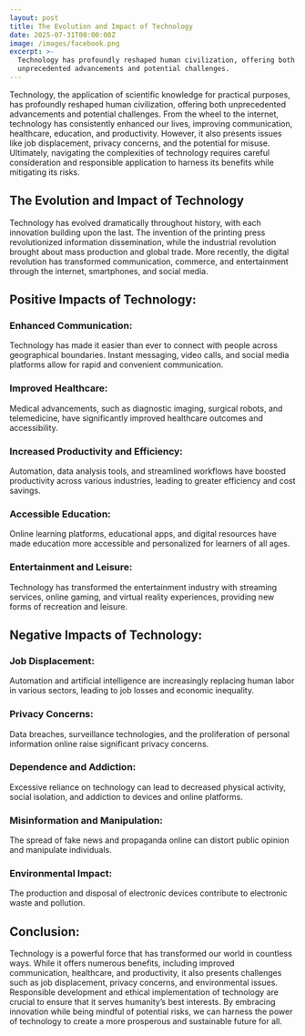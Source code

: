 ```yaml
---
layout: post
title: The Evolution and Impact of Technology
date: 2025-07-31T00:00:00Z
image: /images/facebook.png
excerpt: >-
  Technology has profoundly reshaped human civilization, offering both
  unprecedented advancements and potential challenges.
---
```

Technology, the application of scientific knowledge for practical purposes, has profoundly reshaped human civilization, offering both unprecedented advancements and potential challenges. From the wheel to the internet, technology has consistently enhanced our lives, improving communication, healthcare, education, and productivity. However, it also presents issues like job displacement, privacy concerns, and the potential for misuse. Ultimately, navigating the complexities of technology requires careful consideration and responsible application to harness its benefits while mitigating its risks.

## The Evolution and Impact of Technology

Technology has evolved dramatically throughout history, with each innovation building upon the last. The invention of the printing press revolutionized information dissemination, while the industrial revolution brought about mass production and global trade. More recently, the digital revolution has transformed communication, commerce, and entertainment through the internet, smartphones, and social media.

## Positive Impacts of Technology:

### Enhanced Communication:

Technology has made it easier than ever to connect with people across geographical boundaries. Instant messaging, video calls, and social media platforms allow for rapid and convenient communication.

### Improved Healthcare:

Medical advancements, such as diagnostic imaging, surgical robots, and telemedicine, have significantly improved healthcare outcomes and accessibility.

### Increased Productivity and Efficiency:

Automation, data analysis tools, and streamlined workflows have boosted productivity across various industries, leading to greater efficiency and cost savings.

### Accessible Education:

Online learning platforms, educational apps, and digital resources have made education more accessible and personalized for learners of all ages.

### Entertainment and Leisure:

Technology has transformed the entertainment industry with streaming services, online gaming, and virtual reality experiences, providing new forms of recreation and leisure.

## Negative Impacts of Technology:

### Job Displacement:

Automation and artificial intelligence are increasingly replacing human labor in various sectors, leading to job losses and economic inequality.

### Privacy Concerns:

Data breaches, surveillance technologies, and the proliferation of personal information online raise significant privacy concerns.

### Dependence and Addiction:

Excessive reliance on technology can lead to decreased physical activity, social isolation, and addiction to devices and online platforms.

### Misinformation and Manipulation:

The spread of fake news and propaganda online can distort public opinion and manipulate individuals.

### Environmental Impact:

The production and disposal of electronic devices contribute to electronic waste and pollution.

## Conclusion:

Technology is a powerful force that has transformed our world in countless ways. While it offers numerous benefits, including improved communication, healthcare, and productivity, it also presents challenges such as job displacement, privacy concerns, and environmental issues. Responsible development and ethical implementation of technology are crucial to ensure that it serves humanity’s best interests. By embracing innovation while being mindful of potential risks, we can harness the power of technology to create a more prosperous and sustainable future for all.